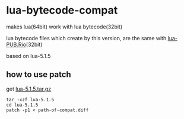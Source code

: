 # lua-bytecode-compat

makes lua(64bit) work with lua bytecode(32bit)

lua bytecode files which create by this version, are the same with [lua-PUB.Rio](http://www.lua.org/)(32bit)

based on lua-5.1.5

## how to use patch

get [lua-5.1.5.tar.gz](http://www.lua.org/ftp/lua-5.1.5.tar.gz)


```
tar -xzf lua-5.1.5
cd lua-5.1.5
patch -p1 < path-of-compat.diff
```

